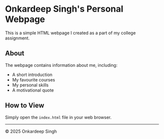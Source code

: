 # Onkardeep Singh's Personal Webpage

This is a simple HTML webpage I created as a part of my college assignment.

## About
The webpage contains information about me, including:
- A short introduction
- My favourite courses
- My personal skills
- A motivational quote

## How to View
Simply open the `index.html` file in your web browser.

---

&copy; 2025 Onkardeep Singh
